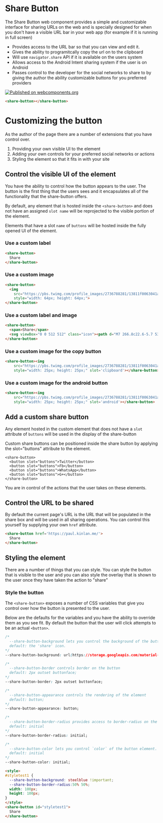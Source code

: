 # Share Button

The Share Button web component provides a simple and customizable interface for
sharing URLs on the web and is specially designed for when you don't have a 
visible URL bar in your web app (for example if it is running in full screen)

* Provides access to the URL bar so that you can view and edit it.
* Gives the ability to programitcally copy the url on to the clipboard
* Will use `navigator.share` API if it is available on the users system
* Allows access to the Android Intent sharing system if the user is on Android
* Passes control to the developer for the social networks to share to by giving
  the author the ability customizable buttons for you preferred providers


[![Published on webcomponents.org](https://img.shields.io/badge/webcomponents.org-published-blue.svg)](https://www.webcomponents.org/element/owner/my-element)

<!--
```
<custom-element-demo>
  <template>
    <link rel="import" href="share-button.html">
    <next-code-block></next-code-block>
  </template>
</custom-element-demo>
```
-->
```html
<share-button></share-button>
```

# Customizing the button

As the author of the page there are a number of extensions that you have control
over.

1. Providing your own visible UI to the element
2. Adding your own controls for your preferred social networks or actions
3. Styling the element so that it fits in with your site

## Control the visible UI of the element

You have the ability to control how the button appears to the user. The button
is the first thing that the users sees and it encapsulates all of the
functionality that the share-button offers.

By default, any element that is hosted inside the `<share-button>` and does not
have an assigned `slot name` will be reprojected to the visible portion of
the element.

Elements that have a slot `name` of `buttons` will be hosted inside the fully
opened UI of the element.

### Use a custom label

<!--
```
<custom-element-demo>
  <template>
    <link rel="import" href="share-button.html">
    <next-code-block></next-code-block>
  </template>
</custom-element-demo>
```
-->
```html
<share-button>
  Share
</share-button>
```

### Use a custom image
<!--
```
<custom-element-demo>
  <template>
    <link rel="import" href="share-button.html">
    <next-code-block></next-code-block>
  </template>
</custom-element-demo>
```
-->
```html
<share-button>
  <img 
    src="https://pbs.twimg.com/profile_images/2736788281/13811f0063041a72d7ea6ede7b89fedd_400x400.png" 
    style="width: 64px; height: 64px;">
</share-button>
```

### Use a custom label and image

<!--
```
<custom-element-demo>
  <template>
    <link rel="import" href="share-button.html">
    <next-code-block></next-code-block>
  </template>
</custom-element-demo>
```
-->
```html
<share-button>
  <span>Share</span>
  <svg viewBox="0 0 512 512" class="icon"><path d="M7 266.8c22.6-5.7 53.3-13.4 107-14.8-1.4-3-2.8-6-4-9.2-21-.2-85.4 2.8-107.5 8.2H2c-.6 0-1.3-.4-1.5-1.2-.2-1 .4-1.8 1.3-2 21.8-5.4 84.8-8.4 107-8.3-5-14.8-7.2-31.7-7.2-50.6 0-33.6 10.5-46.2 24.5-64-10.6-38.3 4-64.4 4-64.4s22.5-4.7 65 25.8c23.2-9.8 84.7-10.7 113.8-2.2 18-11.8 50.6-28.5 63.8-23.8 3.6 5.7 11.3 22.5 4.7 59.3 4.5 8 27.7 25.3 27.8 74-.2 18-2 33-5.6 45.8 55.6-.4 88.2 4 110.8 8.3.8.2 1.4 1 1.3 2-.2.7-1 1.3-1.6 1.3h-.5c-22.4-4-55.2-8.7-111-8.2-1 3.3-2 6.4-3.3 9.3 19 .7 71.2 2.8 113.8 15.8 1 .3 1.4 1.2 1 2 0 .8-.7 1.2-1.4 1.2h-.5c-43-13.2-96.5-15-114.2-15.6-15.4 34-47 46.6-98.3 51.8 16.6 10.5 21.3 23.6 21.3 59 0 35.5-.5 40.2-.3 48.4 0 13.4 19.7 19.8 19 24-.7 4.4-16.4 3.7-23.7 1-20.8-7-18.7-24.4-18.7-24.4l-.6-47.4s1.4-25.5-8-25.5V420c0 16.8 11.8 22 11.8 28 0 10.8-21.6-1-28.2-7.6-10-10-9-31.7-8.7-48.8.2-16.4-.2-52.5-.2-52.5l-6.8.3s3 78.7-3.6 93c-8.3 18.4-33.5 24.8-33.5 16.4 0-5.7 6.3-4 9.8-16.5 3-10.8 2-91 2-91s-8.2 4.8-8.2 19.8l-.2 57.8c0 14.8-20.8 23-31 23-5 0-11.3 0-11.3-2.8 0-6.8 19.2-10.8 19.2-25l-.3-43.8s-9.7 1.7-23.4 1.7c-34.6 0-45.6-22.2-50.8-34.6-6.8-16-15.6-23.7-25-29.7-5.7-3.7-7-8-.4-9.4 30.7-5.7 38.5 34.8 59 41.3 14.6 4.6 33.4 2.6 42.7-3.5 1.4-12.3 10.3-23 17.7-28.6-52-5-83-23-99-52-54.4 1.2-85.3 9-108 14.6L3 271.2h-.4c-.8 0-1.5-.5-1.6-1.2-.3-1 .3-1.8 1.2-2l4.8-1.2z"></path></svg>
</share-button>
```

### Use a custom image for the copy button
<!--
```
<custom-element-demo>
  <template>
    <link rel="import" href="share-button.html">
    <next-code-block></next-code-block>
  </template>
</custom-element-demo>
```
-->
```html
<share-button><img 
    src="https://pbs.twimg.com/profile_images/2736788281/13811f0063041a72d7ea6ede7b89fedd_400x400.png" 
    style="width: 25px; height: 25px;" slot='clipboard'></share-button>
```

### Use a custom image for the android button
<!--
```
<custom-element-demo>
  <template>
    <link rel="import" href="share-button.html">
    <next-code-block></next-code-block>
  </template>
</custom-element-demo>
```
-->
```html
<share-button><img 
    src="https://pbs.twimg.com/profile_images/2736788281/13811f0063041a72d7ea6ede7b89fedd_400x400.png" 
    style="width: 25px; height: 25px;" slot='android'></share-button>
```

## Add a custom share button

Any element hosted in the custom element that does not have a `slot` attribute
of `buttons` will be used in the display of the share-button

Custom share buttons can be positioned inside the share button by applying 
the slot="buttons" attribute to the element.

    <share-button>
      <button slot="buttons">Twitter</button>
      <button slot="buttons">Fb</button>
      <button slot="buttons">WhatsApp</button>
      <button slot="buttons">G+</button>
    </share-button>

You are in control of the actions that the user takes on these elements.

## Control the URL to be shared

By default the current page's URL is the URL that will be populated in the
share box and will be used in all sharing operations. You can control this 
yourself by supplying your own `href` attribute.

<!--
```
<custom-element-demo>
  <template>
    <link rel="import" href="share-button.html">
    <next-code-block></next-code-block>
  </template>
</custom-element-demo>
```
-->
```html
<share-button href='https://paul.kinlan.me/'>
  Share
</share-button>
```


## Styling the element

There are a number of things that you can style. You can style the button
that is visible to the user and you can also style the overlay that is shown
to the user once they have taken the action to "share"

### Style the button

The `<share-button>` exposes a number of CSS variables that give you control
over how the button is presented to the user.

Below are the defaults for the variables and you have the ability to override
them as you see fit. By default the button that the user will click attempts
to be an actual `<button>`.

```css
/* 
  --share-button-background lets you control the background of the button
  default: the 'share' icon.
*/
--share-button-background: url(https://storage.googleapis.com/material-icons/external-assets/v4/icons/svg/ic_share_black_24px.svg) center/18px no-repeat;

/* 
  --share-button-border controls border on the button
  default: 2px outset buttonface;
*/
--share-button-border: 2px outset buttonface;

/* 
  --share-button-appearance controls the rendering of the element
  default: button;
*/
--share-button-appearance: button;

/* 
  --share-button-border-radius provides access to border-radius on the button
  default: initial
*/
--share-button-border-radius: initial;

/* 
  --share-button-color lets you control `color` of the button element.
  default: initial
*/
--share-button-color: initial;
```

<!--
```
<custom-element-demo>
  <template>
    <link rel="import" href="share-button.html">
    <next-code-block></next-code-block>
  </template>
</custom-element-demo>
```
-->
```html
<style>
#styletest1 {
  --share-button-background: steelblue !important;
  --share-button-border-radius:50% 50%;
  width: 100px;
  height: 100px;
}
</style>
<share-button id="styletest1">
  Share
</share-button>
```